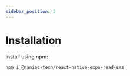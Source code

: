 ```yaml
---
sidebar_position: 2
---
```


# Installation

Install using npm:

```
npm i @maniac-tech/react-native-expo-read-sms
```